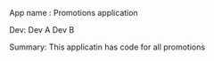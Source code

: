 App name : Promotions application

Dev:
Dev A
Dev B

Summary:
This applicatin has code for all promotions
